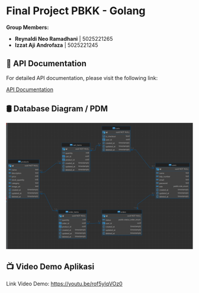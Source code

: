 # Final Project PBKK - Golang

**Group Members:**

-   **Reynaldi Neo Ramadhani** | 5025221265
-   **Izzat Aji Androfaza** | 5025221245

## 📄 API Documentation

For detailed API documentation, please visit the following link:

[API Documentation](https://documenter.getpostman.com/view/30153688/2sAYBYepsF)

## 🛢 Database Diagram / PDM

![image](/img/db.png)

## 📺 Video Demo Aplikasi

Link Video Demo:
https://youtu.be/rof5ylqVOz0
